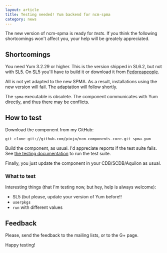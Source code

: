 ```yaml
---
layout: article
title: Testing needed! Yum backend for ncm-spma
category: news
---
```


The new version of ncm-spma is ready for *tests*. If you think the
following shortcomings won't affect you, your help will be greately
appreciated.

## Shortcomings

You need Yum 3.2.29 or higher. This is the version shipped in SL6.2,
but not with SL5. On SL5 you'll have to build it or download it from
[Fedoreapeople](http://repos.fedorapeople.org/repos/james/yum-rawhide/epel-5/).

AII is not yet adapted to the new SPMA. As a result, installations
using the new version will fail.  The adaptation will follow shortly.

The `spma` executable is obsolete.  The component communicates with Yum
directly, and thus there may be conflicts.

## How to test

Download the component from my GitHub:

    git clone git://github.com/piojo/ncm-components-core.git spma-yum

Build the component, as usual. I'd appreciate reports if the test
suite fails. See [the testing documentation][tests] to run the test
suite.

Finally, you just update the component in your CDB/SCDB/Aquilon as
usual.

[tests]: /documentation/2012/03/22/documentation-testing-code.html

### What to test

Interesting things (that I'm testing now, but hey, help is always
welcome):

* SL5 (but please, update your version of Yum before!!
* `userpkgs`
* `run` with different values

## Feedback

Please, send the feedback to the mailing lists, or to the G+ page.

Happy testing!
